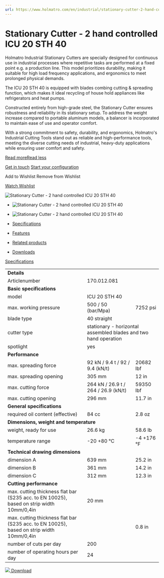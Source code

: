 ```yaml
---
url: https://www.holmatro.com/en/industrial/stationary-cutter-2-hand-controlled-icu-20-sth-40
---
```


# Stationary Cutter - 2 hand controlled ICU 20 STH 40

Holmatro Industrial Stationary Cutters are specially designed for continuous use in industrial processes where repetitive tasks are performed at a fixed point e.g. a production line. This model prioritizes durability, making it suitable for high load frequency applications, and ergonomics to meet prolonged physical demands.  
  
The ICU 20 STH 40 is equipped with blades combing cutting & spreading function, which makes it ideal recycling of house hold appliances like refrigerators and heat pumps.  
  
Constructed entirely from high-grade steel, the Stationary Cutter ensures robustness and reliability in its stationary setup. To address the weight increase compared to portable aluminum models, a balancer is incorporated to maintain ease of use and operator comfort.  
  
With a strong commitment to safety, durability, and ergonomics, Holmatro's Industrial Cutting Tools stand out as reliable and high-performance tools, meeting the diverse cutting needs of industrial, heavy-duty applications while ensuring user comfort and safety.

[Read moreRead less](https://www.holmatro.com/en/industrial/stationary-cutter-2-hand-controlled-icu-20-sth-40#info)

[Get in touch](https://www.holmatro.com/en/industrial/contact?subject=Stationary%20Cutter%20-%202%20hand%20controlled%20ICU%2020%20STH%2040%20\(170.012.081\)) [Start your configuration](https://industrialequipment.configurator.holmatro.com/?languageCode=en)

 Add to Wishlist Remove from Wishlist

[Watch Wishlist](https://www.holmatro.com/en/industrial/wishlist)

![Stationary Cutter - 2 hand controlled ICU 20 STH 40](https://www.holmatro.com/sites/default/files/styles/product_main_image/public/products/58c0afe3-1d6d-44e3-85ec-d3f3fbaf104e/images/stationary-cutter-icu-20-sth-40-en-83ece191-3cd5-4dba-801d-869820052ccd-E0001274.jpg?itok=ev6SbaPy)

- ![Stationary Cutter - 2 hand controlled ICU 20 STH 40](https://www.holmatro.com/sites/default/files/styles/product_main_image_small/public/products/58c0afe3-1d6d-44e3-85ec-d3f3fbaf104e/images/stationary-cutter-icu-20-sth-40-en-83ece191-3cd5-4dba-801d-869820052ccd-E0001274.jpg?itok=J5tYWgN8)
    
- ![Stationary Cutter - 2 hand controlled ICU 20 STH 40](https://www.holmatro.com/sites/default/files/styles/product_main_image_small/public/products/58c0afe3-1d6d-44e3-85ec-d3f3fbaf104e/images/domestic-appliance-recycling-en-4487ceda-e44c-4f5c-9a16-0995cc2b4606-E0028002.jpg?itok=lx8_pG8E)
    

- [Specifications](https://www.holmatro.com/en/industrial/stationary-cutter-2-hand-controlled-icu-20-sth-40#)
- [Features](https://www.holmatro.com/en/industrial/stationary-cutter-2-hand-controlled-icu-20-sth-40#)
- [Related products](https://www.holmatro.com/en/industrial/stationary-cutter-2-hand-controlled-icu-20-sth-40#)
- [Downloads](https://www.holmatro.com/en/industrial/stationary-cutter-2-hand-controlled-icu-20-sth-40#)

[Specifications](https://www.holmatro.com/en/industrial/stationary-cutter-2-hand-controlled-icu-20-sth-40#)

<table class="pdp__specs-table"><tbody><tr><td colspan="3"><b>Details</b></td></tr><tr><td>Articlenumber</td><td colspan="2">170.012.081</td></tr><tr><td colspan="3"><b>Basic specifications</b></td></tr><tr><td>model</td><td colspan="2">ICU 20 STH 40</td></tr><tr><td>max. working pressure</td><td>500 / 50 (bar/Mpa)</td><td>7252 psi</td></tr><tr><td>blade type</td><td colspan="2">40 straight</td></tr><tr><td>cutter type</td><td colspan="2">stationary - horizontal assembled blades and two hand operation</td></tr><tr><td>spotlight</td><td colspan="2">yes</td></tr><tr><td colspan="3"><b>Performance</b></td></tr><tr><td>max. spreading force</td><td>92 kN / 9.4 t / 92 / 9.4 (kN/t)</td><td>20682 lbf</td></tr><tr><td>max. spreading opening</td><td>305 mm</td><td>12 in</td></tr><tr><td>max. cutting force</td><td>264 kN / 26.9 t / 264 / 26.9 (kN/t)</td><td>59350 lbf</td></tr><tr><td>max. cutting opening</td><td>296 mm</td><td>11.7 in</td></tr><tr><td colspan="3"><b>General specifications</b></td></tr><tr><td>required oil content (effective)</td><td>84 cc</td><td>2.8 oz</td></tr><tr><td colspan="3"><b>Dimensions, weight and temperature</b></td></tr><tr><td>weight, ready for use</td><td>26.6 kg</td><td>58.6 lb</td></tr><tr><td>temperature range</td><td>-20 +80 °C</td><td>-4 +176 °F</td></tr><tr><td colspan="3"><b>Technical drawing dimensions</b></td></tr><tr><td>dimension A</td><td>639 mm</td><td>25.2 in</td></tr><tr><td>dimension B</td><td>361 mm</td><td>14.2 in</td></tr><tr><td>dimension C</td><td>312 mm</td><td>12.3 in</td></tr><tr><td colspan="3"><b>Cutting performance</b></td></tr><tr><td>max. cutting thickness flat bar (S235 acc. to EN 10025), based on strip width 10mm/0,4in</td><td>20 mm</td><td></td></tr><tr><td>max. cutting thickness flat bar (S235 acc. to EN 10025), based on strip width 10mm/0,4in</td><td></td><td>0.8 in</td></tr><tr><td>number of cuts per day</td><td colspan="2">200</td></tr><tr><td>number of operating hours per day</td><td colspan="2">24</td></tr></tbody></table>

 [![](https://www.holmatro.com/sites/default/files/styles/specification_sheet_thumbnail/public/products/58c0afe3-1d6d-44e3-85ec-d3f3fbaf104e/technical-drawing/technical-drawing-stationary-cutters-icu20sth-en-7ce318dc-435a-428a-a7c1-be321ab57950-E0017385.jpg?itok=aP7hJ6bL) Download](https://www.holmatro.com/sites/default/files/products/58c0afe3-1d6d-44e3-85ec-d3f3fbaf104e/technical-drawing/technical-drawing-stationary-cutters-icu20sth-en-7ce318dc-435a-428a-a7c1-be321ab57950-E0017385.jpg)
 
